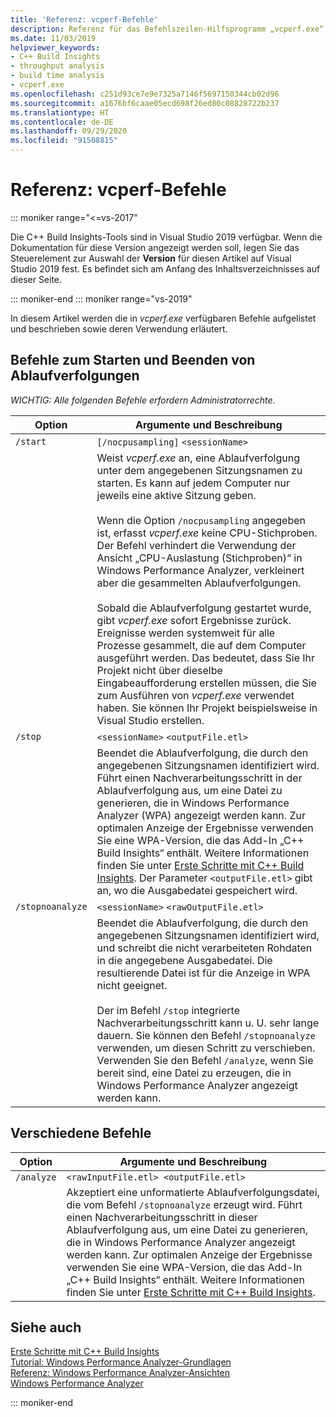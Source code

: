 ```yaml
---
title: 'Referenz: vcperf-Befehle'
description: Referenz für das Befehlszeilen-Hilfsprogramm „vcperf.exe“.
ms.date: 11/03/2019
helpviewer_keywords:
- C++ Build Insights
- throughput analysis
- build time analysis
- vcperf.exe
ms.openlocfilehash: c251d93ce7e9e7325a7146f5697150344cb02d96
ms.sourcegitcommit: a1676bf6caae05ecd698f26ed80c08828722b237
ms.translationtype: HT
ms.contentlocale: de-DE
ms.lasthandoff: 09/29/2020
ms.locfileid: "91508815"
---
```

# <a name="reference-vcperf-commands"></a>Referenz: vcperf-Befehle

::: moniker range="<=vs-2017"

Die C++ Build Insights-Tools sind in Visual Studio 2019 verfügbar. Wenn die Dokumentation für diese Version angezeigt werden soll, legen Sie das Steuerelement zur Auswahl der **Version** für diesen Artikel auf Visual Studio 2019 fest. Es befindet sich am Anfang des Inhaltsverzeichnisses auf dieser Seite.

::: moniker-end
::: moniker range="vs-2019"

In diesem Artikel werden die in *vcperf.exe* verfügbaren Befehle aufgelistet und beschrieben sowie deren Verwendung erläutert.

## <a name="commands-to-start-and-stop-traces"></a>Befehle zum Starten und Beenden von Ablaufverfolgungen

*WICHTIG: Alle folgenden Befehle erfordern Administratorrechte*.

| Option           | Argumente und Beschreibung |
|------------------|---------------------------|
| `/start`         | `[/nocpusampling]` `<sessionName>` |
|                  | Weist *vcperf.exe* an, eine Ablaufverfolgung unter dem angegebenen Sitzungsnamen zu starten. Es kann auf jedem Computer nur jeweils eine aktive Sitzung geben. <br/><br/> Wenn die Option `/nocpusampling` angegeben ist, erfasst *vcperf.exe* keine CPU-Stichproben. Der Befehl verhindert die Verwendung der Ansicht „CPU-Auslastung (Stichproben)“ in Windows Performance Analyzer, verkleinert aber die gesammelten Ablaufverfolgungen. <br/><br/> Sobald die Ablaufverfolgung gestartet wurde, gibt *vcperf.exe* sofort Ergebnisse zurück. Ereignisse werden systemweit für alle Prozesse gesammelt, die auf dem Computer ausgeführt werden. Das bedeutet, dass Sie Ihr Projekt nicht über dieselbe Eingabeaufforderung erstellen müssen, die Sie zum Ausführen von *vcperf.exe* verwendet haben. Sie können Ihr Projekt beispielsweise in Visual Studio erstellen. |
| `/stop`          | `<sessionName>` `<outputFile.etl>` |
|                  | Beendet die Ablaufverfolgung, die durch den angegebenen Sitzungsnamen identifiziert wird. Führt einen Nachverarbeitungsschritt in der Ablaufverfolgung aus, um eine Datei zu generieren, die in Windows Performance Analyzer (WPA) angezeigt werden kann. Zur optimalen Anzeige der Ergebnisse verwenden Sie eine WPA-Version, die das Add-In „C++ Build Insights“ enthält. Weitere Informationen finden Sie unter [Erste Schritte mit C++ Build Insights](../get-started-with-cpp-build-insights.md). Der Parameter `<outputFile.etl>` gibt an, wo die Ausgabedatei gespeichert wird. |
| `/stopnoanalyze` | `<sessionName>` `<rawOutputFile.etl>` |
|                  | Beendet die Ablaufverfolgung, die durch den angegebenen Sitzungsnamen identifiziert wird, und schreibt die nicht verarbeiteten Rohdaten in die angegebene Ausgabedatei. Die resultierende Datei ist für die Anzeige in WPA nicht geeignet. <br/><br/> Der im Befehl `/stop` integrierte Nachverarbeitungsschritt kann u. U. sehr lange dauern. Sie können den Befehl `/stopnoanalyze` verwenden, um diesen Schritt zu verschieben. Verwenden Sie den Befehl `/analyze`, wenn Sie bereit sind, eine Datei zu erzeugen, die in Windows Performance Analyzer angezeigt werden kann. |

## <a name="miscellaneous-commands"></a>Verschiedene Befehle

| Option     | Argumente und Beschreibung |
|------------|---------------------------|
| `/analyze` | `<rawInputFile.etl> <outputFile.etl>` |
|            | Akzeptiert eine unformatierte Ablaufverfolgungsdatei, die vom Befehl `/stopnoanalyze` erzeugt wird. Führt einen Nachverarbeitungsschritt in dieser Ablaufverfolgung aus, um eine Datei zu generieren, die in Windows Performance Analyzer angezeigt werden kann. Zur optimalen Anzeige der Ergebnisse verwenden Sie eine WPA-Version, die das Add-In „C++ Build Insights“ enthält. Weitere Informationen finden Sie unter [Erste Schritte mit C++ Build Insights](../get-started-with-cpp-build-insights.md). |

## <a name="see-also"></a>Siehe auch

[Erste Schritte mit C++ Build Insights](../get-started-with-cpp-build-insights.md)\
[Tutorial: Windows Performance Analyzer-Grundlagen](../tutorials/wpa-basics.md)\
[Referenz: Windows Performance Analyzer-Ansichten](wpa-views.md)\
[Windows Performance Analyzer](/windows-hardware/test/wpt/windows-performance-analyzer)

::: moniker-end
